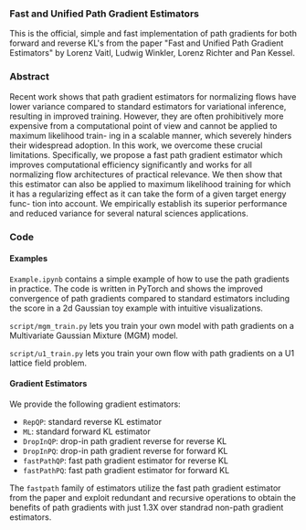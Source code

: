 ### Fast and Unified Path Gradient Estimators

This is the official, simple and fast implementation of path gradients for both forward and reverse KL's from the paper "Fast and Unified Path Gradient Estimators" by Lorenz Vaitl, Ludwig Winkler, Lorenz Richter and Pan Kessel.

### Abstract

Recent work shows that path gradient estimators for normalizing flows have lower
variance compared to standard estimators for variational inference, resulting in
improved training. However, they are often prohibitively more expensive from a
computational point of view and cannot be applied to maximum likelihood train-
ing in a scalable manner, which severely hinders their widespread adoption. In
this work, we overcome these crucial limitations. Specifically, we propose a fast
path gradient estimator which improves computational efficiency significantly and
works for all normalizing flow architectures of practical relevance. We then show
that this estimator can also be applied to maximum likelihood training for which
it has a regularizing effect as it can take the form of a given target energy func-
tion into account. We empirically establish its superior performance and reduced
variance for several natural sciences applications.

### Code

#### Examples

`Example.ipynb` contains a simple example of how to use the path gradients in practice. The code is written in PyTorch and shows the improved convergence of path gradients compared to standard estimators including the score in a 2d Gaussian toy example with intuitive visualizations.

`script/mgm_train.py` lets you train your own model with path gradients on a Multivariate Gaussian Mixture (MGM) model.

`script/u1_train.py` lets you train your own flow with path gradients on a U1 lattice field problem.

#### Gradient Estimators

We provide the following gradient estimators:

- `RepQP`: standard reverse KL estimator
- `ML`: standard forward KL estimator
- `DropInQP`: drop-in path gradient reverse for reverse KL
- `DropInPQ`: drop-in path gradient reverse for forward KL
- `fastPathQP`: fast path gradient estimator for reverse KL
- `fastPathPQ`: fast path gradient estimator for forward KL

The `fastpath` family of estimators utilize the fast path gradient estimator from the paper and exploit redundant and recursive operations to obtain the benefits of path gradients with just 1.3X over standrad non-path gradient estimators.